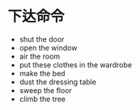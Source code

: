 # 下达命令

* shut the door
* open the window
* air the room
* put these clothes in the wardrobe
* make the bed
* dust the dressing table
* sweep the floor
* climb the tree

